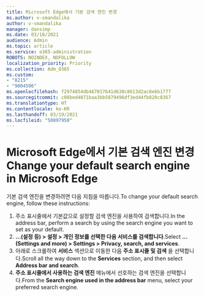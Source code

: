 ```yaml
---
title: Microsoft Edge에서 기본 검색 엔진 변경
ms.author: v-smandalika
author: v-smandalika
manager: dansimp
ms.date: 03/18/2021
audience: Admin
ms.topic: article
ms.service: o365-administration
ROBOTS: NOINDEX, NOFOLLOW
localization_priority: Priority
ms.collection: Adm_O365
ms.custom:
- "8215"
- "9004596"
ms.openlocfilehash: f2974854db467017641d638c8613d2ac8e6b1777
ms.sourcegitcommit: c08bed4071baa3bb5879496df3ed44fb828c8367
ms.translationtype: HT
ms.contentlocale: ko-KR
ms.lasthandoff: 03/19/2021
ms.locfileid: "50897950"
---
```

# <a name="change-your-default-search-engine-in-microsoft-edge"></a><span data-ttu-id="c0bd0-102">Microsoft Edge에서 기본 검색 엔진 변경</span><span class="sxs-lookup"><span data-stu-id="c0bd0-102">Change your default search engine in Microsoft Edge</span></span>

<span data-ttu-id="c0bd0-103">기본 검색 엔진을 변경하려면 다음 지침을 따릅니다.</span><span class="sxs-lookup"><span data-stu-id="c0bd0-103">To change your default search engine, follow these instructions:</span></span>
1. <span data-ttu-id="c0bd0-104">주소 표시줄에서 기본값으로 설정할 검색 엔진을 사용하여 검색합니다.</span><span class="sxs-lookup"><span data-stu-id="c0bd0-104">In the address bar, perform a search by using the search engine you want to set as your default.</span></span>
2. <span data-ttu-id="c0bd0-105">**...(설정 등) > 설정 > 개인 정보를 선택한 다음 서비스를 검색합니다**.</span><span class="sxs-lookup"><span data-stu-id="c0bd0-105">Select **... (Settings and more) > Settings > Privacy, search, and services**.</span></span>
3. <span data-ttu-id="c0bd0-106">아래로 스크롤하여 **서비스** 섹션으로 이동한 다음 **주소 표시줄 및 검색** 을 선택합니다.</span><span class="sxs-lookup"><span data-stu-id="c0bd0-106">Scroll all the way down to the **Services** section, and then select **Address bar and search**.</span></span>
4. <span data-ttu-id="c0bd0-107">**주소 표시줄에서 사용하는 검색 엔진** 메뉴에서 선호하는 검색 엔진을 선택합니다.</span><span class="sxs-lookup"><span data-stu-id="c0bd0-107">From the **Search engine used in the address bar** menu, select your preferred search engine.</span></span>



